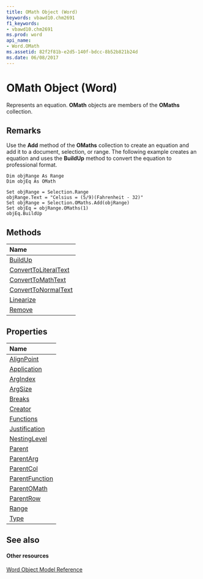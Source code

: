 ```yaml
---
title: OMath Object (Word)
keywords: vbawd10.chm2691
f1_keywords:
- vbawd10.chm2691
ms.prod: word
api_name:
- Word.OMath
ms.assetid: 82f2f81b-e2d5-140f-bdcc-8b52b821b24d
ms.date: 06/08/2017
---
```



# OMath Object (Word)

Represents an equation.  **OMath** objects are members of the **OMaths** collection.


## Remarks

Use the  **Add** method of the **OMaths** collection to create an equation and add it to a document, selection, or range. The following example creates an equation and uses the **BuildUp** method to convert the equation to professional format.


```
Dim objRange As Range 
Dim objEq As OMath 
 
Set objRange = Selection.Range 
objRange.Text = "Celsius = (5/9)(Fahrenheit - 32)" 
Set objRange = Selection.OMaths.Add(objRange) 
Set objEq = objRange.OMaths(1) 
objEq.BuildUp
```


## Methods



|**Name**|
|:-----|
|[BuildUp](omath-buildup-method-word.md)|
|[ConvertToLiteralText](omath-converttoliteraltext-method-word.md)|
|[ConvertToMathText](omath-converttomathtext-method-word.md)|
|[ConvertToNormalText](omath-converttonormaltext-method-word.md)|
|[Linearize](omath-linearize-method-word.md)|
|[Remove](omath-remove-method-word.md)|

## Properties



|**Name**|
|:-----|
|[AlignPoint](omath-alignpoint-property-word.md)|
|[Application](omath-application-property-word.md)|
|[ArgIndex](omath-argindex-property-word.md)|
|[ArgSize](omath-argsize-property-word.md)|
|[Breaks](omath-breaks-property-word.md)|
|[Creator](omath-creator-property-word.md)|
|[Functions](omath-functions-property-word.md)|
|[Justification](omath-justification-property-word.md)|
|[NestingLevel](omath-nestinglevel-property-word.md)|
|[Parent](omath-parent-property-word.md)|
|[ParentArg](omath-parentarg-property-word.md)|
|[ParentCol](omath-parentcol-property-word.md)|
|[ParentFunction](omath-parentfunction-property-word.md)|
|[ParentOMath](omath-parentomath-property-word.md)|
|[ParentRow](omath-parentrow-property-word.md)|
|[Range](omath-range-property-word.md)|
|[Type](omath-type-property-word.md)|

## See also


#### Other resources


[Word Object Model Reference](http://msdn.microsoft.com/library/be452561-b436-bb9b-6f94-3faa9a74a6fd%28Office.15%29.aspx)

